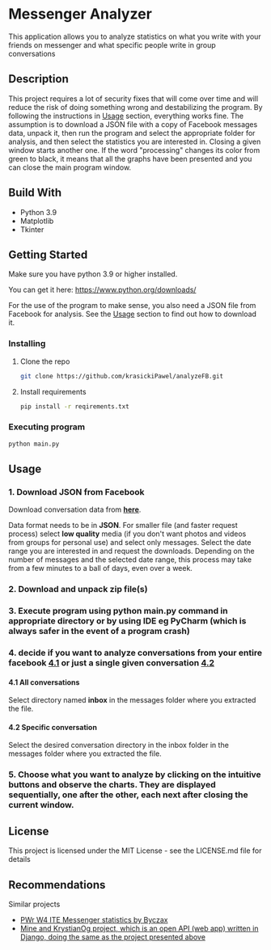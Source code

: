 # Messenger Analyzer

This application allows you to analyze statistics on what you write with your friends on messenger and what specific people write in group conversations

## Description

This project requires a lot of security fixes that will come over time and will reduce the risk of doing something wrong and destabilizing the program. By following the instructions in <a href="#usage">Usage</a> section, everything works fine. The assumption is to download a JSON file with a copy of Facebook messages data, unpack it, then run the program and select the appropriate folder for analysis, and then select the statistics you are interested in. Closing a given window starts another one. If the word "processing" changes its color from green to black, it means that all the graphs have been presented and you can close the main program window.

## Build With
* Python 3.9
* Matplotlib 
* Tkinter

## Getting Started

Make sure you have python 3.9 or higher installed.

You can get it here:
https://www.python.org/downloads/

For the use of the program to make sense, you also need a JSON file from Facebook for analysis. See the <a href="#usage">Usage</a> section to find out how to download it.

### Installing

1. Clone the repo
   ```sh
   git clone https://github.com/krasickiPawel/analyzeFB.git
   ```
2. Install requirements
   ```sh
   pip install -r reqirements.txt
   ```

### Executing program

   ```sh
   python main.py
   ```

## Usage

### 1. Download JSON from Facebook

Download conversation data from [**here**](https://www.facebook.com/dyi/?referrer=yfi_settings).

Data format needs to be in **JSON**.
For smaller file (and faster request process) select **low quality** media (if you don't want photos and videos from groups for personal use) and select only messages. Select the date range you are interested in and request the downloads. Depending on the number of messages and the selected date range, this process may take from a few minutes to a ball of days, even over a week.

### 2. Download and unpack zip file(s)

### 3. Execute program using **python main.py** command in appropriate directory or by using IDE eg PyCharm (which is always safer in the event of a program crash)

### 4. decide if you want to analyze conversations from your entire facebook <a href="#41-all-conversations">4.1</a> or just a single given conversation <a href="#42-specific-conversation">4.2</a>

#### 4.1 All conversations

Select directory named **inbox** in the messages folder where you extracted the file.

#### 4.2 Specific conversation

Select the desired conversation directory in the inbox folder in the messages folder where you extracted the file.

### 5. Choose what you want to analyze by clicking on the intuitive buttons and observe the charts. They are displayed sequentially, one after the other, each next after closing the current window.

## License

This project is licensed under the MIT License - see the LICENSE.md file for details

## Recommendations

Similar projects
* [PWr W4 ITE Messenger statistics by Byczax](https://github.com/Byczax/messenger_graphs_statistics)
* [Mine and KrystianOg project, which is an open API (web app) written in Django, doing the same as the project presented above]()
